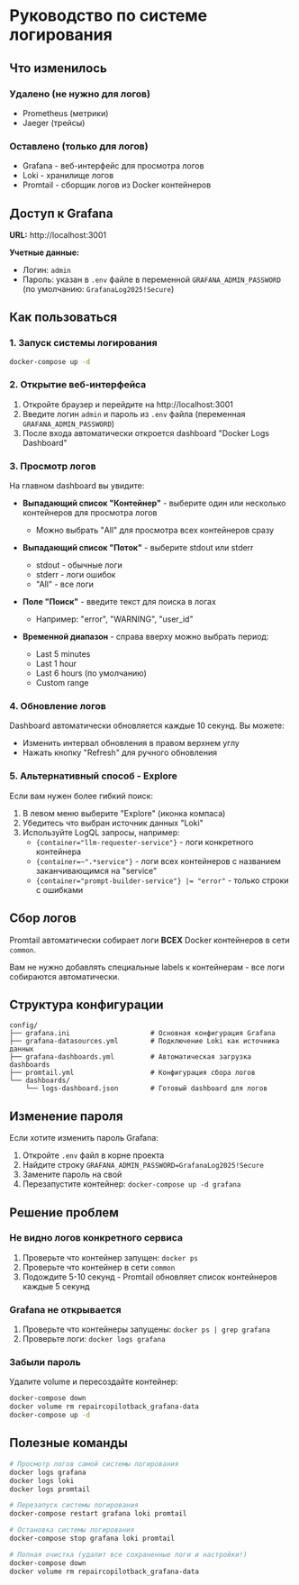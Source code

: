 # Руководство по системе логирования

## Что изменилось

### Удалено (не нужно для логов)
- Prometheus (метрики)
- Jaeger (трейсы)

### Оставлено (только для логов)
- Grafana - веб-интерфейс для просмотра логов
- Loki - хранилище логов
- Promtail - сборщик логов из Docker контейнеров

## Доступ к Grafana

**URL:** http://localhost:3001

**Учетные данные:**
- Логин: `admin`
- Пароль: указан в `.env` файле в переменной `GRAFANA_ADMIN_PASSWORD` (по умолчанию: `GrafanaLog2025!Secure`)

## Как пользоваться

### 1. Запуск системы логирования

```bash
docker-compose up -d
```

### 2. Открытие веб-интерфейса

1. Откройте браузер и перейдите на http://localhost:3001
2. Введите логин `admin` и пароль из `.env` файла (переменная `GRAFANA_ADMIN_PASSWORD`)
3. После входа автоматически откроется dashboard "Docker Logs Dashboard"

### 3. Просмотр логов

На главном dashboard вы увидите:

- **Выпадающий список "Контейнер"** - выберите один или несколько контейнеров для просмотра логов
  - Можно выбрать "All" для просмотра всех контейнеров сразу

- **Выпадающий список "Поток"** - выберите stdout или stderr
  - stdout - обычные логи
  - stderr - логи ошибок
  - "All" - все логи

- **Поле "Поиск"** - введите текст для поиска в логах
  - Например: "error", "WARNING", "user_id"

- **Временной диапазон** - справа вверху можно выбрать период:
  - Last 5 minutes
  - Last 1 hour
  - Last 6 hours (по умолчанию)
  - Custom range

### 4. Обновление логов

Dashboard автоматически обновляется каждые 10 секунд. Вы можете:
- Изменить интервал обновления в правом верхнем углу
- Нажать кнопку "Refresh" для ручного обновления

### 5. Альтернативный способ - Explore

Если вам нужен более гибкий поиск:

1. В левом меню выберите "Explore" (иконка компаса)
2. Убедитесь что выбран источник данных "Loki"
3. Используйте LogQL запросы, например:
   - `{container="llm-requester-service"}` - логи конкретного контейнера
   - `{container=~".*service"}` - логи всех контейнеров с названием заканчивающимся на "service"
   - `{container="prompt-builder-service"} |= "error"` - только строки с ошибками

## Сбор логов

Promtail автоматически собирает логи **ВСЕХ** Docker контейнеров в сети `common`.

Вам не нужно добавлять специальные labels к контейнерам - все логи собираются автоматически.

## Структура конфигурации

```
config/
├── grafana.ini                    # Основная конфигурация Grafana
├── grafana-datasources.yml        # Подключение Loki как источника данных
├── grafana-dashboards.yml         # Автоматическая загрузка dashboards
├── promtail.yml                   # Конфигурация сбора логов
└── dashboards/
    └── logs-dashboard.json        # Готовый dashboard для логов
```

## Изменение пароля

Если хотите изменить пароль Grafana:

1. Откройте `.env` файл в корне проекта
2. Найдите строку `GRAFANA_ADMIN_PASSWORD=GrafanaLog2025!Secure`
3. Замените пароль на свой
4. Перезапустите контейнер: `docker-compose up -d grafana`

## Решение проблем

### Не видно логов конкретного сервиса

1. Проверьте что контейнер запущен: `docker ps`
2. Проверьте что контейнер в сети `common`
3. Подождите 5-10 секунд - Promtail обновляет список контейнеров каждые 5 секунд

### Grafana не открывается

1. Проверьте что контейнеры запущены: `docker ps | grep grafana`
2. Проверьте логи: `docker logs grafana`

### Забыли пароль

Удалите volume и пересоздайте контейнер:
```bash
docker-compose down
docker volume rm repaircopilotback_grafana-data
docker-compose up -d
```

## Полезные команды

```bash
# Просмотр логов самой системы логирования
docker logs grafana
docker logs loki
docker logs promtail

# Перезапуск системы логирования
docker-compose restart grafana loki promtail

# Остановка системы логирования
docker-compose stop grafana loki promtail

# Полная очистка (удалит все сохраненные логи и настройки!)
docker-compose down
docker volume rm repaircopilotback_grafana-data
```